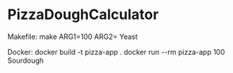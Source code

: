 # PizzaDoughCalculator


Makefile:
make ARG1=100 ARG2= Yeast


Docker:
docker build -t pizza-app .
docker run --rm pizza-app 100 Sourdough
